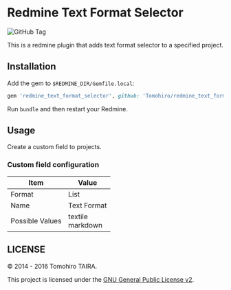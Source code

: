 Redmine Text Format Selector
================================================================================

![GitHub Tag](https://img.shields.io/github/tag/Tomohiro/redmine_text_format_selector.svg?style=flat-square)

This is a redmine plugin that adds text format selector to a specified project.


Installation
--------------------------------------------------------------------------------

Add the gem to `$REDMINE_DIR/Gemfile.local`:

```ruby
gem 'redmine_text_format_selector', github: 'Tomohiro/redmine_text_format_selector'
```

Run `bundle` and then restart your Redmine.


Usage
--------------------------------------------------------------------------------

Create a custom field to projects.

### Custom field configuration

Item            | Value
--------------- | --------------------------------------------------------------
Format          | List
Name            | Text Format
Possible Values | textile<br>markdown


LICENSE
--------------------------------------------------------------------------------

&copy; 2014 - 2016 Tomohiro TAIRA.

This project is licensed under the [GNU General Public License v2](http://www.gnu.org/licenses/old-licenses/gpl-2.0.html).
